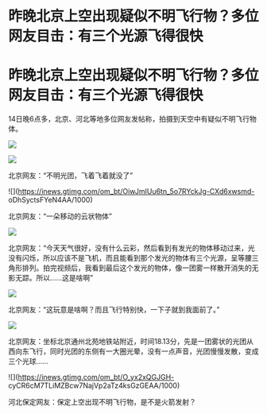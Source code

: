 # 昨晚北京上空出现疑似不明飞行物？多位网友目击：有三个光源飞得很快

# 昨晚北京上空出现疑似不明飞行物？多位网友目击：有三个光源飞得很快

14日晚6点多，北京、河北等地多位网友发帖称，拍摄到天空中有疑似不明飞行物体。

![](https://inews.gtimg.com/om_bt/GMXT2qkbALhDzg151z5dW288cvp2-MZcSHtfjabmoEkGsAA/0)

![](https://inews.gtimg.com/om_bt/GZYKWGomXo7CQpAFGeAIzARp8BwsAovUuH78REE5vhyr4AA/0)

北京网友：“不明光团，飞着飞着就没了”

![](https://inews.gtimg.com/om_bt/OiwJmIUu6tn_5o7RYckJg-CXd6xwsmd-
oDhSyctsFYeN4AA/1000)

北京网友：“一朵移动的云状物体”

![](https://inews.gtimg.com/om_bt/OSTzaIrKtLoqX0zCx11Gu0shNA6oQeWpzHg401OMqL7GgAA/1000)

北京网友：“今天天气很好，没有什么云彩，然后看到有发光的物体移动过来，光没有闪烁，所以应该不是飞机，而且能看到那个发光的物体有三个光源，呈等腰三角形排列。拍完视频后，我看到最后这个发光的物体，像一团雾一样散开消失的无影无踪。所以……这是啥啊”

![](https://inews.gtimg.com/om_bt/OttKLSoFf6knUDncppCzTAjmLxaxtT3m1O3zc7LYIMTNgAA/1000)

北京网友：“这玩意是啥啊？而且飞行特别快，一下子就到我面前了。”

![](https://inews.gtimg.com/om_bt/OPnL-4At3QLSxxt2NblD3DFFmF_SAMrYSF683r_pnB5MYAA/1000)

北京网友：坐标北京通州北苑地铁站附近，时间18.13分，先是一团雾状的光团从西向东飞行，同时光团的东侧有一大圈光晕，没有一点声音，光团慢慢发散，变成三个光球……

![](https://inews.gtimg.com/om_bt/O_yx2xQGJGH-
cyCR6cM7TLiMZBcw7NajVp2aTz4ksGzGEAA/1000)

河北保定网友：保定上空出现不明飞行物，是不是火箭发射？

